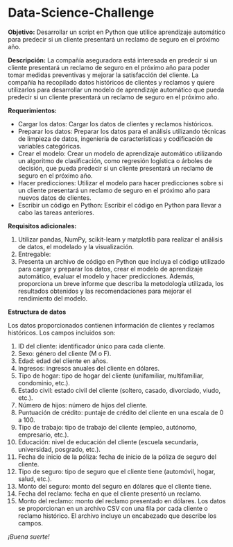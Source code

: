 # Data-Science-Challenge

**Objetivo:**
Desarrollar un script en Python que utilice aprendizaje automático para predecir si un cliente presentará un reclamo de seguro en el próximo año.

**Descripción:**
La compañía aseguradora está interesada en predecir si un cliente presentará un reclamo de seguro en el próximo año para poder tomar medidas preventivas y mejorar la satisfacción del cliente. La compañía ha recopilado datos históricos de clientes y reclamos y quiere utilizarlos para desarrollar un modelo de aprendizaje automático que pueda predecir si un cliente presentará un reclamo de seguro en el próximo año.

**Requerimientos:**
- Cargar los datos: Cargar los datos de clientes y reclamos históricos.
- Preparar los datos: Preparar los datos para el análisis utilizando técnicas de limpieza de datos, ingeniería de características y codificación de variables categóricas.
- Crear el modelo: Crear un modelo de aprendizaje automático utilizando un algoritmo de clasificación, como regresión logística o árboles de decisión, que pueda predecir si un cliente presentará un reclamo de seguro en el próximo año.
- Hacer predicciones: Utilizar el modelo para hacer predicciones sobre si un cliente presentará un reclamo de seguro en el próximo año para nuevos datos de clientes.
- Escribir un código en Python: Escribir el código en Python para llevar a cabo las tareas anteriores.

**Requisitos adicionales:**

1. Utilizar pandas, NumPy, scikit-learn y matplotlib para realizar el análisis de datos, el modelado y la visualización.
2. Entregable:
3. Presenta un archivo de código en Python que incluya el código utilizado para cargar y preparar los datos, crear el modelo de aprendizaje automático, evaluar el modelo y hacer predicciones. Además, proporciona un breve informe que describa la metodología utilizada, los resultados obtenidos y las recomendaciones para mejorar el rendimiento del modelo.

**Estructura de datos**

Los datos proporcionados contienen información de clientes y reclamos históricos. Los campos incluidos son:

1. ID del cliente: identificador único para cada cliente.
2. Sexo: género del cliente (M o F).
3. Edad: edad del cliente en años.
4. Ingresos: ingresos anuales del cliente en dólares.
5. Tipo de hogar: tipo de hogar del cliente (unifamiliar, multifamiliar, condominio, etc.).
6. Estado civil: estado civil del cliente (soltero, casado, divorciado, viudo, etc.).
7. Número de hijos: número de hijos del cliente.
8. Puntuación de crédito: puntaje de crédito del cliente en una escala de 0 a 100.
9. Tipo de trabajo: tipo de trabajo del cliente (empleo, autónomo, empresario, etc.).
10. Educación: nivel de educación del cliente (escuela secundaria, universidad, posgrado, etc.).
11. Fecha de inicio de la póliza: fecha de inicio de la póliza de seguro del cliente.
12. Tipo de seguro: tipo de seguro que el cliente tiene (automóvil, hogar, salud, etc.).
13. Monto del seguro: monto del seguro en dólares que el cliente tiene.
14. Fecha del reclamo: fecha en que el cliente presentó un reclamo.
15. Monto del reclamo: monto del reclamo presentado en dólares.
Los datos se proporcionan en un archivo CSV con una fila por cada cliente o reclamo histórico. El archivo incluye un encabezado que describe los campos.


*¡Buena suerte!*


